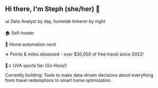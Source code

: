 ## Hi there, I'm Steph (she/her) 👋

📊 Data Analyst by day, homelab tinkerer by night

🏠 Self-hoster

🤖 Home automation nerd

✈️ Points & miles obsessed - over $30,000 of free travel since 2022! 

🔶⚔️ UVA sports fan (Go Hoos!)

Currently building: Tools to make data-driven decisions about everything from travel redemptions to smart home optimization.
